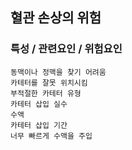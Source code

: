 ## 혈관 손상의 위험



### 특성 / 관련요인 / 위험요인

>   

    동맥이나 정맥을 찾기 어려움
    카테터를 잘못 위치시킴
    부적절한 카테터 유형
    카테터 삽입 실수
    수액
    카테터 삽입 기간
    너무 빠르게 수액을 주입
